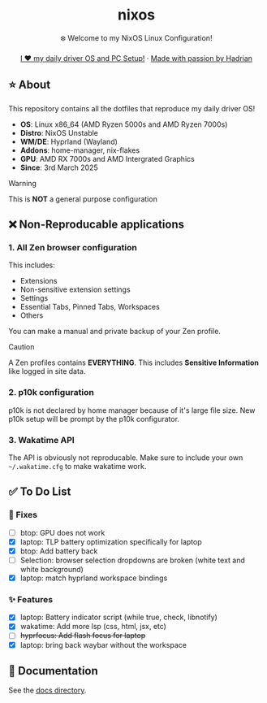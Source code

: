 <div align="center">
  <h1 align="center">nixos</h3>
  <p align="center">
    ❄️ Welcome to my NixOS Linux Configuration! 
    <br />
    <br />
    <a href="https://hadrian.cc">I ❤️ my daily driver OS and PC Setup!</a>
    ·
    <a href="https://hadrian.cc">Made with passion by Hadrian</a>
  </p>
</div>

## ⭐ About
This repository contains all the dotfiles that reproduce my daily driver OS!
- **OS**: Linux x86_64 (AMD Ryzen 5000s and AMD Ryzen 7000s)
- **Distro**: NixOS Unstable
- **WM/DE**: Hyprland (Wayland)
- **Addons**: home-manager, nix-flakes
- **GPU**: AMD RX 7000s and AMD Intergrated Graphics
- **Since**: 3rd March 2025

> [!WARNING]  
> This is **NOT** a general purpose configuration

## ❌ Non-Reproducable applications
### 1. All Zen browser configuration 
This includes:
  - Extensions
  - Non-sensitive extension settings
  - Settings
  - Essential Tabs, Pinned Tabs, Workspaces
  - Others

You can make a manual and private backup of your Zen profile.
> [!CAUTION]
> A Zen profiles contains **EVERYTHING**. This includes **Sensitive Information** like logged in site data. 

### 2. p10k configuration
p10k is not declared by home manager because of it's large file size. New p10k setup will be prompt by the p10k configurator.

### 3. Wakatime API
The API is obviously not reproducable. Make sure to include your own `~/.wakatime.cfg` to make wakatime work. 

## ✅ To Do List
### 🚧 Fixes
- [ ] btop: GPU does not work
- [x] laptop: TLP battery optimization specifically for laptop
- [x] btop: Add battery back
- [ ] Selection: browser selection dropdowns are broken (white text and white background)
- [x] laptop: match hyprland workspace bindings

### ✨ Features
- [x] laptop: Battery indicator script (while true, check, libnotify)
- [x] wakatime: Add more lsp (css, html, jsx, etc)
- [ ] ~~hyprfocus: Add flash focus for laptop~~
- [x] laptop: bring back waybar without the workspace

## 📑 Documentation
See the [docs directory](docs).
